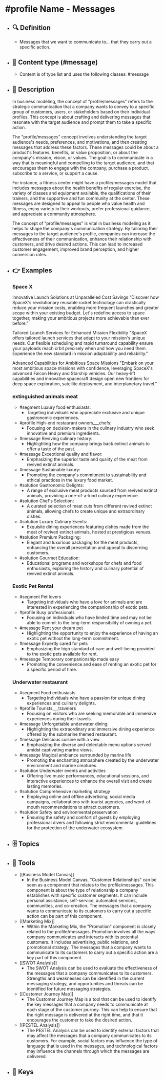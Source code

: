# #profile Name - Messages
- ## 🔍 Definition
  - Messages that we want to communicate to... that they carry out a specific action.
- ## 📰 Content type (#message)
  - Content is of type list and uses the following classes: #message

- ## 📖 Description
  In business modeling, the concept of "profile/messages" refers to the strategic communication that a company wants to convey to a specific group of customers, users, or stakeholders based on their individual profiles. This concept is about crafting and delivering messages that resonate with the target audience and prompt them to take a specific action.
  
  The "profile/messages" concept involves understanding the target audience's needs, preferences, and motivations, and then creating messages that address these factors. These messages could be about a product's features, benefits, or value proposition, or about the company's mission, vision, or values. The goal is to communicate in a way that is meaningful and compelling to the target audience, and that encourages them to engage with the company, purchase a product, subscribe to a service, or support a cause.
  
  For instance, a fitness center might have a profile/messages model that includes messages about the health benefits of regular exercise, the variety of classes and equipment available, the qualifications of their trainers, and the supportive and fun community at the center. These messages are designed to appeal to people who value health and fitness, enjoy variety in their workouts, prefer professional guidance, and appreciate a community atmosphere.
  
  The concept of "profile/messages" is vital in business modeling as it helps to shape the company's communication strategy. By tailoring their messages to the target audience's profile, companies can increase the effectiveness of their communication, enhance their relationship with customers, and drive desired actions. This can lead to increased customer engagement, improved brand perception, and higher conversion rates.
- ## 👉 Examples
  ### Space X
  Innovative Launch Solutions at Unparalleled Cost Savings
  "Discover how SpaceX's revolutionary reusable rocket technology can drastically reduce your mission costs, enabling more frequent launches and greater scope within your existing budget. Let's redefine access to space together, making your ambitious projects more achievable than ever before."
  
  Tailored Launch Services for Enhanced Mission Flexibility
  "SpaceX offers tailored launch services that adapt to your mission's unique needs. Our flexible scheduling and rapid turnaround capability ensure your payloads reach orbit precisely when and how you need them. Experience the new standard in mission adaptability and reliability."
  
  Advanced Capabilities for Ambitious Space Missions
  "Embark on your most ambitious space missions with confidence, leveraging SpaceX's advanced Falcon Heavy and Starship vehicles. Our heavy-lift capabilities and innovative spacecraft design open new frontiers for deep space exploration, satellite deployment, and interplanetary travel."
  ### 
  
  ### extinguished animals meat
  - #segment Luxury food enthusiasts:
  	- Targeting individuals who appreciate exclusive and unique gastronomic experiences.
  - #profile High-end restaurant owners___chefs:
  	- Focusing on decision-makers in the culinary industry who seek innovative and premium ingredients.
  - #message Reviving culinary history:
  	- Highlighting how the company brings back extinct animals to offer a taste of the past.
  - #message Exceptional quality and flavor:
  	- Emphasizing the superior taste and quality of the meat from revived extinct animals.
  - #message Sustainable luxury:
  	- Promoting the company's commitment to sustainability and ethical practices in the luxury food market.
  - #solution Gastronomic Delights:
  	- A range of exclusive meat products sourced from revived extinct animals, providing a one-of-a-kind culinary experience.
  - #solution Chef's Selection:
  	- A curated selection of meat cuts from different revived extinct animals, allowing chefs to create unique and extraordinary dishes.
  - #solution Luxury Culinary Events:
  	- Exquisite dining experiences featuring dishes made from the meat of revived extinct animals, hosted at prestigious venues.
  - #solution Premium Packaging:
  	- Elegant and luxurious packaging for the meat products, enhancing the overall presentation and appeal to discerning customers.
  - #solution Gourmet Education:
  	- Educational programs and workshops for chefs and food enthusiasts, exploring the history and culinary potential of revived extinct animals.
  ### Exotic Pet Rental
  - #segment Pet lovers
  	- Targeting individuals who have a love for animals and are interested in experiencing the companionship of exotic pets.
  - #profile Busy professionals
  	- Focusing on individuals who have limited time and may not be able to commit to the long-term responsibility of owning a pet.
  - #message Rent your dream pet
  	- Highlighting the opportunity to enjoy the experience of having an exotic pet without the long-term commitment.
  - #message Expertly cared for pets
  	- Emphasizing the high standard of care and well-being provided to the exotic pets available for rent.
  - #message Temporary companionship made easy
  	- Promoting the convenience and ease of renting an exotic pet for a specific period of time.
  ### Underwater restaurant
  - #segment Food enthusiasts
  	- Targeting individuals who have a passion for unique dining experiences and culinary delights.
  - #profile Tourists___travelers
  	- Focusing on visitors who are seeking memorable and immersive experiences during their travels.
  - #message Unforgettable underwater dining
  	- Highlighting the extraordinary and immersive dining experience offered by the submarine themed restaurant.
  - #message Delicious cuisine with a view
  	- Emphasizing the diverse and delectable menu options served amidst captivating marine views.
  - #message Magical ambiance surrounded by marine life
  	- Promoting the enchanting atmosphere created by the underwater environment and marine creatures.
  - #solution Underwater events and activities
  	- Offering live music performances, educational sessions, and interactive experiences to enhance the overall visit and create lasting memories.
  - #solution Comprehensive marketing strategy
  	- Employing online and offline advertising, social media campaigns, collaborations with tourist agencies, and word-of-mouth recommendations to attract customers.
  - #solution Safety and environmental preservation
  	- Ensuring the safety and comfort of guests by employing professional divers and following strict environmental guidelines for the protection of the underwater ecosystem.
- ## 🗄️ Topics
  
- ## 🧰 Tools
  - [[Business Model Canvas]]
    - In the Business Model Canvas, "Customer Relationships" can be seen as a component that relates to the profile/messages. This component is about the type of relationship a company establishes with specific customer segments. It can include personal assistance, self-service, automated services, communities, and co-creation. The messages that a company wants to communicate to its customers to carry out a specific action can be part of this component.
  - [[Marketing Mix]]
    - Within the Marketing Mix, the "Promotion" component is closely related to the profile/messages. Promotion involves all the ways company communicates and interacts with its potential customers. It includes advertising, public relations, and promotional strategy. The messages that a company wants to communicate to its customers to carry out a specific action are a key part of this component.
  - [[SWOT Analysis]]
    - The SWOT Analysis can be used to evaluate the effectiveness of the messages that a company communicates to its customers. Strengths and weaknesses can be identified in the current messaging strategy, and opportunities and threats can be identified for future messaging strategies.
  - [[Customer Journey Map]]
    - The Customer Journey Map is a tool that can be used to identify the key messages that a company needs to communicate at each stage of the customer journey. This can help to ensure that the right message is delivered at the right time, and that it encourages the customer to take the desired action.
  - [[PESTEL Analysis]]
    - The PESTEL Analysis can be used to identify external factors that may affect the messages that a company communicates to its customers. For example, social factors may influence the type of language that is used in the messages, and technological factors may influence the channels through which the messages are delivered.
- ## 🔑 Keys
  
